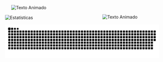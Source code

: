 <img src="https://i.giphy.com/media/v1.Y2lkPTc5MGI3NjExMzF5OWFuYTRjN2c2a3Z1MGcwdWlqeWEwMXRhYWJnY3ZxcG1jMmIwdCZlcD12MV9pbnRlcm5hbF9naWZfYnlfaWQmY3Q9cw/NbIkzGim7Qv52Lwfb0/giphy.gif" alt="Texto Animado" width="300" style="margin-left: 20px;" />


![Estatísticas](https://github-readme-stats.vercel.app/api?username=SOPHI-A9&show_icons=true&hide_title=true&theme=dark&border_color=563285&icon_color=563285)
ㅤㅤㅤㅤㅤㅤㅤㅤㅤㅤㅤㅤ<img src="https://media1.tenor.com/m/_2SIBTXgiFwAAAAC/teh-cat-comin.gif" alt="Texto Animado" width="185" style="float: right; margin-left: 20px;" />
<div style="display: flex; align-items: center; justify-content: space-between;">
  
                                                                                                                              


<picture align="center">
  <source media="(prefers-color-scheme: dark)" srcset="https://raw.githubusercontent.com/SOPHI-A9/SOPHI-A9/output/github-contribution-grid-snake-dark.svg">
  <source media="(prefers-color-scheme: light)" srcset="https://raw.githubusercontent.com/SOPHI-A9/SOPHI-A9/output/github-contribution-grid-snake-dark.svg">
  <img align="center" alt="github contribution grid snake animation" src="https://raw.githubusercontent.com/SOPHI-A9/SOPHI-A9/output/github-contribution-grid-snake.svg">
</picture>
<br><br>


